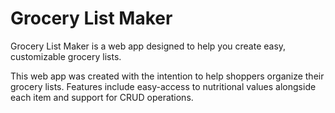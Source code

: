 # Grocery List Maker

Grocery List Maker is a web app designed to help you create easy, customizable grocery lists.

This web app was created with the intention to help shoppers organize their grocery lists. 
Features include easy-access to nutritional values alongside each item and support for CRUD operations.
